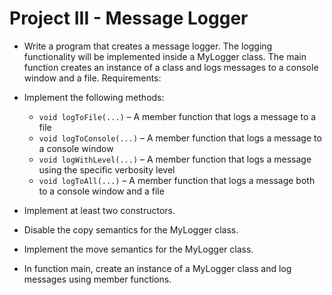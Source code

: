 # Project III - Message Logger

- Write a program that creates a message logger. The logging functionality will be implemented inside a MyLogger class. The main function creates an instance of a class and logs messages to a console window and a file. Requirements:
- Implement the following methods:
	- `void logToFile(...)` – A member function that logs a message to a file
	- `void logToConsole(...)` – A member function that logs a message to a console window
	- `void logWithLevel(...)` – A member function that logs a message using the specific verbosity level
	- `void logToAll(...)` – A member function that logs a message both to a console window and a file

-  Implement at least two constructors.
- Disable the copy semantics for the MyLogger class.
- Implement the move semantics for the MyLogger class.
- In function main, create an instance of a MyLogger class and log messages using member functions.
